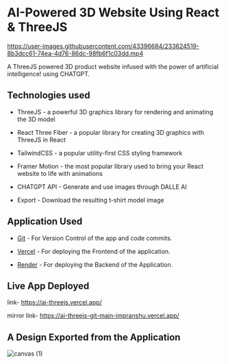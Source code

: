 # AI-Powered 3D Website Using React & ThreeJS


https://user-images.githubusercontent.com/43396684/233624519-8b3dcc61-74ea-4d76-86dc-98fb6f1c03dd.mp4


A ThreeJS powered 3D product website infused with the power of artificial intelligence! using CHATGPT.

## Technologies used

- ThreeJS - a powerful 3D graphics library for rendering and animating the 3D model

- React Three Fiber - a popular library for creating 3D graphics with ThreeJS in React

- TailwindCSS - a popular utility-first CSS styling framework

- Framer Motion - the most popular library used to bring your React website to life with animations

- CHATGPT API - Generate and use images through DALLE AI

- Export - Download the resulting t-shirt model image

## Application Used

- [Git](https://git-scm.com/) - For Version Control of the app and code commits.

- [Vercel](https://vercel.com/) - For deploying the Frontend of the application.

- [Render](https://render.com/) - For deploying the Backend of the Application.

## Live App Deployed 

link- https://ai-threejs.vercel.app/

mirror link- https://ai-threejs-git-main-impranshu.vercel.app/

## A Design Exported from the Application

![canvas (1)](https://user-images.githubusercontent.com/43396684/233624550-bc9bd1cf-0e35-4f1b-8a8e-8dadc58c937e.png)

